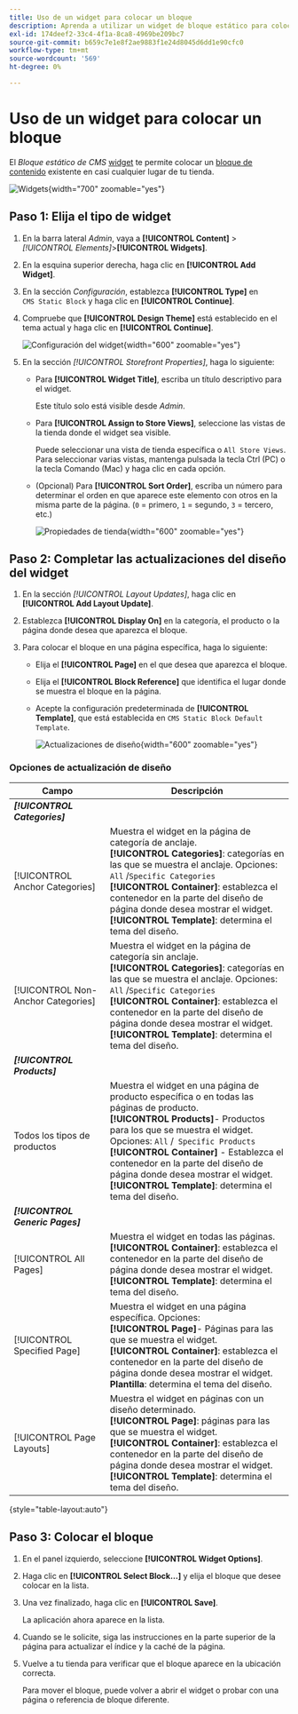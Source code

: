 ```yaml
---
title: Uso de un widget para colocar un bloque
description: Aprenda a utilizar un widget de bloque estático para colocar un contenido existente en casi cualquier lugar de la tienda.
exl-id: 174deef2-33c4-4f1a-8ca8-4969be209bc7
source-git-commit: b659c7e1e8f2ae9883f1e24d8045d6dd1e90cfc0
workflow-type: tm+mt
source-wordcount: '569'
ht-degree: 0%

---
```


# Uso de un widget para colocar un bloque

El _Bloque estático de CMS_ [widget](widgets.md) te permite colocar un [bloque de contenido](blocks.md) existente en casi cualquier lugar de tu tienda.

![Widgets](./assets/widgets.png){width="700" zoomable="yes"}

## Paso 1: Elija el tipo de widget

1. En la barra lateral _Admin_, vaya a **[!UICONTROL Content]** > _[!UICONTROL Elements]_>**[!UICONTROL Widgets]**.

1. En la esquina superior derecha, haga clic en **[!UICONTROL Add Widget]**.

1. En la sección _Configuración_, establezca **[!UICONTROL Type]** en `CMS Static Block` y haga clic en **[!UICONTROL Continue]**.

1. Compruebe que **[!UICONTROL Design Theme]** está establecido en el tema actual y haga clic en **[!UICONTROL Continue]**.

   ![Configuración del widget](./assets/widget-settings.png){width="600" zoomable="yes"}

1. En la sección _[!UICONTROL Storefront Properties]_, haga lo siguiente:

   - Para **[!UICONTROL Widget Title]**, escriba un título descriptivo para el widget.

     Este título solo está visible desde _Admin_.

   - Para **[!UICONTROL Assign to Store Views]**, seleccione las vistas de la tienda donde el widget sea visible.

     Puede seleccionar una vista de tienda específica o `All Store Views`. Para seleccionar varias vistas, mantenga pulsada la tecla Ctrl (PC) o la tecla Comando (Mac) y haga clic en cada opción.

   - (Opcional) Para **[!UICONTROL Sort Order]**, escriba un número para determinar el orden en que aparece este elemento con otros en la misma parte de la página. (`0` = primero, `1` = segundo, `3` = tercero, etc.)

     ![Propiedades de tienda](./assets/widget-storefront-properties.png){width="600" zoomable="yes"}

## Paso 2: Completar las actualizaciones del diseño del widget

1. En la sección _[!UICONTROL Layout Updates]_, haga clic en **[!UICONTROL Add Layout Update]**.

1. Establezca **[!UICONTROL Display On]** en la categoría, el producto o la página donde desea que aparezca el bloque.

1. Para colocar el bloque en una página específica, haga lo siguiente:

   - Elija el **[!UICONTROL Page]** en el que desea que aparezca el bloque.

   - Elija el **[!UICONTROL Block Reference]** que identifica el lugar donde se muestra el bloque en la página.

   - Acepte la configuración predeterminada de **[!UICONTROL Template]**, que está establecida en `CMS Static Block Default Template`.

     ![Actualizaciones de diseño](./assets/widget-layout-update-home-page.png){width="600" zoomable="yes"}

### Opciones de actualización de diseño

| Campo | Descripción |
|--- |--- |
| **_[!UICONTROL Categories]_** |  |
| [!UICONTROL Anchor Categories] | Muestra el widget en la página de categoría de anclaje.<br/>**[!UICONTROL Categories]**: categorías en las que se muestra el anclaje. Opciones: `All` /`Specific Categories`<br/>**[!UICONTROL Container]**: establezca el contenedor en la parte del diseño de página donde desea mostrar el widget.<br/>**[!UICONTROL Template]**: determina el tema del diseño. |
| [!UICONTROL Non-Anchor Categories] | Muestra el widget en la página de categoría sin anclaje.<br/>**[!UICONTROL Categories]**: categorías en las que se muestra el anclaje. Opciones: `All` /`Specific Categories`<br/>**[!UICONTROL Container]**: establezca el contenedor en la parte del diseño de página donde desea mostrar el widget.<br/>**[!UICONTROL Template]**: determina el tema del diseño. |
| **_[!UICONTROL Products]_** |  |
| Todos los tipos de productos | Muestra el widget en una página de producto específica o en todas las páginas de producto. <br/>**[!UICONTROL Products]**- Productos para los que se muestra el widget. Opciones: `All` /` Specific Products`<br/>**[!UICONTROL Container]** - Establezca el contenedor en la parte del diseño de página donde desea mostrar el widget.<br/>**[!UICONTROL Template]**: determina el tema del diseño. |
| **_[!UICONTROL Generic Pages]_** |  |
| [!UICONTROL All Pages] | Muestra el widget en todas las páginas. <br/>**[!UICONTROL Container]**: establezca el contenedor en la parte del diseño de página donde desea mostrar el widget.<br/>**[!UICONTROL Template]**: determina el tema del diseño. |
| [!UICONTROL Specified Page] | Muestra el widget en una página específica. Opciones: <br/>**[!UICONTROL Page]**- Páginas para las que se muestra el widget.<br/>**[!UICONTROL Container]**: establezca el contenedor en la parte del diseño de página donde desea mostrar el widget.<br/>**Plantilla**: determina el tema del diseño. |
| [!UICONTROL Page Layouts] | Muestra el widget en páginas con un diseño determinado. <br/>**[!UICONTROL Page]**: páginas para las que se muestra el widget.<br/>**[!UICONTROL Container]**: establezca el contenedor en la parte del diseño de página donde desea mostrar el widget.<br/>**[!UICONTROL Template]**: determina el tema del diseño. |

{style="table-layout:auto"}

## Paso 3: Colocar el bloque

1. En el panel izquierdo, seleccione **[!UICONTROL Widget Options]**.

1. Haga clic en **[!UICONTROL Select Block…]** y elija el bloque que desee colocar en la lista.

1. Una vez finalizado, haga clic en **[!UICONTROL Save]**.

   La aplicación ahora aparece en la lista.

1. Cuando se le solicite, siga las instrucciones en la parte superior de la página para actualizar el índice y la caché de la página.

1. Vuelve a tu tienda para verificar que el bloque aparece en la ubicación correcta.

   Para mover el bloque, puede volver a abrir el widget o probar con una página o referencia de bloque diferente.
